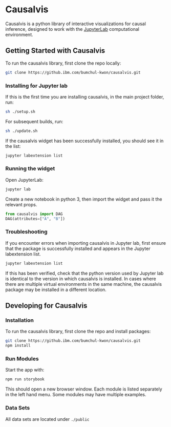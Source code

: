 # Causalvis

Causalvis is a python library of interactive visualizations for causal inference, designed to work with the [JupyterLab](https://jupyterlab.readthedocs.io/en/stable/getting_started/overview.html) computational environment.

## Getting Started with Causalvis

To run the causalvis library, first clone the repo locally:

```bash
git clone https://github.ibm.com/bumchul-kwon/causalvis.git
```

### Installing for Jupyter lab

If this is the first time you are installing causalvis, in the main project folder, run:

```bash
sh ./setup.sh
```

For subsequent builds, run:
```bash
sh ./update.sh
```

If the causalvis widget has been successfully installed, you should see it in the list:
```bash
jupyter labextension list
```

### Running the widget

Open JupyterLab:

```bash
jupyter lab
```

Create a new notebook in python 3, then import the widget and pass it the relevant props.

```py
from causalvis import DAG
DAG(attributes=["A", "B"])
```

### Troubleshooting

If you encounter errors when importing causalvis in Jupyter lab, first ensure that the package is successfully installed and appears in the Jupyter labextension list.

```bash
jupyter labextension list
```

If this has been verified, check that the python version used by Jupyter lab is identical to the version in which causalvis is installed. In cases where there are multiple virtual environments in the same machine, the causalvis package may be installed in a different location.

## Developing for Causalvis

### Installation

To run the causalvis library, first clone the repo and install packages:

```bash
git clone https://github.ibm.com/bumchul-kwon/causalvis.git
npm install
```

### Run Modules

Start the app with:

```bash
npm run storybook
```

This should open a new browser window. Each module is listed separately in the left hand menu. Some modules may have multiple examples.

### Data Sets

All data sets are located under `./public`